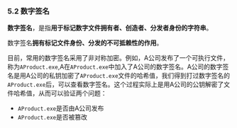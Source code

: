 ### 5.2 数字签名
**数字签名**，是指**用于标记数字文件拥有者、创造者、分发者身份的字符串**。

数字签名**拥有标记文件身份、分发的不可抵赖性的作用**。

目前，常用的数字签名采用了非对称加密。例如，A公司发布了一个可执行文件，称为`AProduct.exe`,A在`AProduct.exe`中加入了A公司的数字签名。A公司的数字签名是用A公司的私钥加密了`AProduct.exe`文件的哈希值，我们得到打过数字签名的`AProduct.exe`后，可以查看数字签名。这个过程实际上是用A公司的公钥解密了文件哈希值，从而可以验证两个问题：
* `AProduct.exe`是否由A公司发布
* `AProduct.exe`是否被篡改